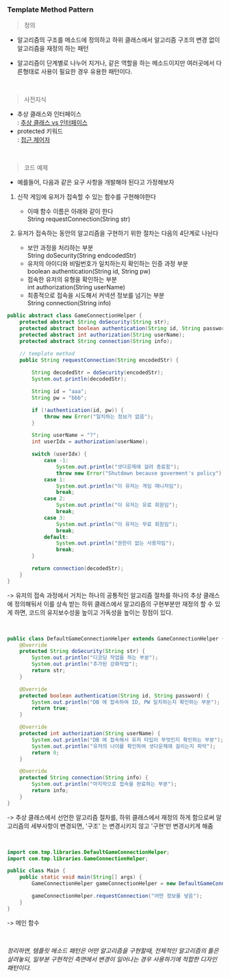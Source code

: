 ### Template Method Pattern

> 정의 <br>
- 알고리즘의 구조를 메소드에 정의하고 하위 클래스에서 알고리즘 구조의 변경 없이 알고리즘을 재정의 하는 패턴

- 알고리즘이 단계별로 나누어 지거나, 같은 역할을 하는 메소드이지만 여러곳에서 다른형태로 사용이 필요한 경우 유용한 패턴이다.


<br>

> 사전지식 <br>
- 추상 클래스와 인터페이스 <br>
: [추상 클래스 vs 인터페이스](https://myjamong.tistory.com/150)
- protected 키워드 <br>
: [접근 제어자](http://www.tcpschool.com/java/java_modifier_accessModifier)

<br>  

> 코드 예제 <br>
- 예를들어, 다음과 같은 요구 사항을 개발해야 된다고 가정해보자
1) 신작 게임에 유저가 접속할 수 있는 함수를 구현해야한다
   - 이때 함수 이름은 아래와 같이 한다
    <br> String requestConnection(String str)
     
2) 유저가 접속하는 동안의 알고리즘을 구현하기 위한 절차는 다음의 4단계로 나뉜다
   - 보안 과정을 처리하는 부분
    <br> String doSecurity(String endcodedStr)
   - 유저의 아이디와 비밀번호가 일치하는지 확인하는 인증 과정 부분
    <br> boolean authentication(String id, String pw) 
   - 접속한 유저의 유형을 확인하는 부분
    <br> int authorization(String userName) 
   - 최종적으로 접속을 시도해서 커넥션 정보를 넘기는 부분
    <br> String connection(String info)
     

```java
public abstract class GameConnectionHelper {
    protected abstract String doSecurity(String str);
    protected abstract boolean authentication(String id, String password);
    protected abstract int authorization(String userName);
    protected abstract String connection(String info);

    // template method
    public String requestConnection(String encodedStr) {
        
        String decodedStr = doSecurity(encodedStr);
        System.out.println(decodedStr);

        String id = "aaa";
        String pw = "bbb";

        if (!authentication(id, pw)) {
            throw new Error("일치하는 정보가 없음");
        }

        String userName = "?";
        int userIdx = authorization(userName);

        switch (userIdx) {
            case -1:
                System.out.println("셧다운제에 걸려 종료함");
                throw new Error("Shutdown because goverment's policy");
            case 1:
                System.out.println("이 유저는 게임 매니저임");
                break;
            case 2:
                System.out.println("이 유저는 유료 회원임");
                break;
            case 3:
                System.out.println("이 유저는 무료 회원임");
                break;
            default:
                System.out.println("권한이 없는 사용자임");
                break;
        }

        return connection(decodedStr);
    }
}
```
-> 유저의 접속 과정에서 거치는 하나의 공통적인 알고리즘 절차를 하나의 추상 클래스에 정의해둬서
이를 상속 받는 하위 클래스에서 알고리즘의 구현부분만 재정의 할 수 있게 하면,
코드의 유지보수성을 높이고 가독성을 높이는 장점이 있다.

<br>

```java
public class DefaultGameConnectionHelper extends GameConnectionHelper {
    @Override
    protected String doSecurity(String str) {
        System.out.println("디코딩 작업을 하는 부분");
        System.out.println("추가된 강화작업");
        return str;
    }

    @Override
    protected boolean authentication(String id, String password) {
        System.out.println("DB 에 접속하여 ID, PW 일치하는지 확인하는 부분");
        return true;
    }

    @Override
    protected int authorization(String userName) {
        System.out.println("DB 에 접속해서 유저 타입이 무엇인지 확인하는 부분");
        System.out.println("유저의 나이를 확인하여 셧다운제에 걸리는지 파악");
        return 0;
    }

    @Override
    protected String connection(String info) {
        System.out.println("마지막으로 접속을 완료하는 부분");
        return info;
    }
}
```
-> 추상 클래스에서 선언한 알고리즘 절차를, 하위 클래스에서 재정의 하게 함으로써
알고리즘의 세부사항이 변경되면, '구조' 는 변경시키지 않고 '구현'만 변경시키게 해줌


<br>

```java
import com.tmp.libraries.DefaultGameConnectionHelper;
import com.tmp.libraries.GameConnectionHelper;

public class Main {
    public static void main(String[] args) {
        GameConnectionHelper gameConnectionHelper = new DefaultGameConnectionHelper();

        gameConnectionHelper.requestConnection("어떤 정보를 넣음");
    }
}
```
-> 메인 함수

<br>

_정리하면, 템플릿 메소드 패턴은 어떤 알고리즘을 구현할때, 전체적인 알고리즘의 틀은 살려놓되,
일부분 구현적인 측면에서 변경이 일어나는 경우 사용하기에 적합한 디자인 패턴이다._